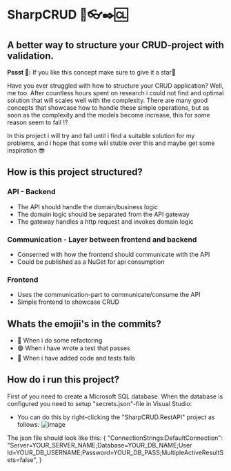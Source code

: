# SharpCRUD 🧙👓✒️🆑
## A better way to structure your CRUD-project with validation.

**Pssst 🤫:** If you like this concept make sure to give it a star🌟

Have you ever struggled with how to structure your CRUD application? Well, me too. 
After countless hours spent on research i could not find and optimal solution that will scales well with the complexity.
There are many good concepts that showcase how to handle these simple operations, but as soon as the complexity and 
the models become increase, this for some reason seem to fail ⁉️

In this project i will try and fail until i find a suitable solution for my problems, and i hope that some will stuble over this
and maybe get some inspiration 😎

## How is this project structured?

### API - Backend
- The API should handle the domain/business logic
- The domain logic should be separated from the API gateway
- The gateway handles a http request and invokes domain logic

### Communication - Layer between frontend and backend
- Conserned with how the frontend should communicate with the API
- Could be published as a NuGet for api consumption

### Frontend
- Uses the communication-part to communicate/consume the API
- Simple frontend to showcase CRUD

## Whats the emojii's in the commits?
- 🔵 When i do some refactoring
- 🟢 When i have wrote a test that passes
- 🔴 When i have added code and tests fails

## How do i run this project?
First of you need to create a Microsoft SQL database.
When the database is configured you need to setup "secrets.json"-file in Visual Studio:
- You can do this by right-clicking the "SharpCRUD.RestAPI" project as follows:
![image](https://github.com/sebastiannordby/SharpCRUD/assets/24465003/43fbb2e3-2fd9-4e83-8d2a-e381ca168896)

The json file should look like this:
{
  "ConnectionStrings:DefaultConnection": "Server=YOUR_SERVER_NAME;Database=YOUR_DB_NAME;User Id=YOUR_DB_USERNAME;Password=YOUR_DB_PASS;MultipleActiveResultSets=false",
}

